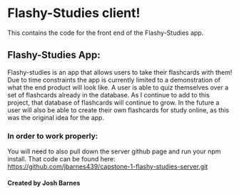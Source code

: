 # Flashy-Studies client!
  This contains the code for the front end of the Flashy-Studies app.

## Flashy-Studies App:
  Flashy-studies is an app that allows users to take their flashcards with them! Due to time constraints the app is currently limited to a demonstration of what the end product will look like. A user is able to quiz themselves over a set of flashcards already in the database. As I continue to add to this project, that database of flashcards will continue to grow. In the future a user will also be able to create their own flashcards for study online, as this was the original idea for the app.

### In order to work properly:
  You will need to also pull down the server github page and run your npm install. That code can be found here: https://github.com/jbarnes439/capstone-1-flashy-studies-server.git


#### Created by Josh Barnes